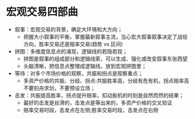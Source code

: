 # 宏观交易四部曲

- 叙事：宏观交易的背景，确定大环境和大方向；
  - 把握大小叙事的平衡，掌握最新叙事主流，当心宏大叙事叙事决定了战役方向，胜率交易还是赔率交易(趋势 vs 区间)
- 拼图：多维度信息点的涌现，逻辑线的若隐若现；
  - 拼图是叙事的组成部分和逻辑线索，可以生成、强化或改变叙事东张西望
  - 头脑清晰，把信息点整理成逻辑线，放到宏观拼图里；
- 等待：对多个市场价格的观察，共振和拐点是观察重点；
  - 多资产价格的共振、分歧、拐点:共振胜率高，分歧有危有机，拐点赔率高不要刻舟求剑，不要预设立场；
- 击发：共振提高胜率，拐点提升赔率，扣动扳机的时刻是自然而然的结果；
  - 最好的击发是丝滑的，击发点是等出来的，多资产价格的交叉验证
  - 赔率交易时段，击发点在左侧;胜率交易时段，击发点在右侧
